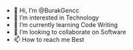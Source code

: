 - 👋 Hi, I’m @BurakGencc
- 👀 I’m interested in Technology
- 🌱 I’m currently learning Code Writing
- 💞️ I’m looking to collaborate on Software
- 📫 How to reach me Best

<!---
BurakGencc/BurakGencc is a ✨ special ✨ repository because its `README.md` (this file) appears on your GitHub profile.
You can click the Preview link to take a look at your changes.
--->
